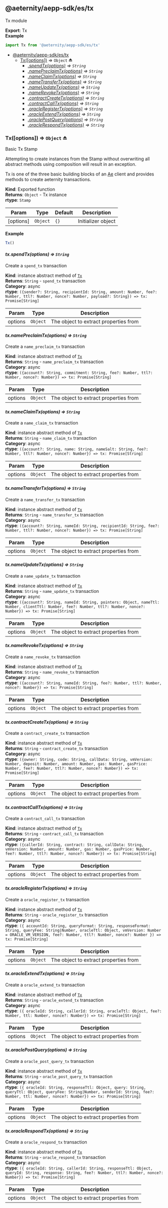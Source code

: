 <a id="module_@aeternity/aepp-sdk/es/tx"></a>

## @aeternity/aepp-sdk/es/tx
Tx module

**Export**: Tx  
**Example**  
```js
import Tx from '@aeternity/aepp-sdk/es/tx'
```

* [@aeternity/aepp-sdk/es/tx](#module_@aeternity/aepp-sdk/es/tx)
    * [Tx([options])](#exp_module_@aeternity/aepp-sdk/es/tx--Tx) ⇒ `Object` ⏏
        * *[.spendTx(options)](#module_@aeternity/aepp-sdk/es/tx--Tx+spendTx) ⇒ `String`*
        * *[.namePreclaimTx(options)](#module_@aeternity/aepp-sdk/es/tx--Tx+namePreclaimTx) ⇒ `String`*
        * *[.nameClaimTx(options)](#module_@aeternity/aepp-sdk/es/tx--Tx+nameClaimTx) ⇒ `String`*
        * *[.nameTransferTx(options)](#module_@aeternity/aepp-sdk/es/tx--Tx+nameTransferTx) ⇒ `String`*
        * *[.nameUpdateTx(options)](#module_@aeternity/aepp-sdk/es/tx--Tx+nameUpdateTx) ⇒ `String`*
        * *[.nameRevokeTx(options)](#module_@aeternity/aepp-sdk/es/tx--Tx+nameRevokeTx) ⇒ `String`*
        * *[.contractCreateTx(options)](#module_@aeternity/aepp-sdk/es/tx--Tx+contractCreateTx) ⇒ `String`*
        * *[.contractCallTx(options)](#module_@aeternity/aepp-sdk/es/tx--Tx+contractCallTx) ⇒ `String`*
        * *[.oracleRegisterTx(options)](#module_@aeternity/aepp-sdk/es/tx--Tx+oracleRegisterTx) ⇒ `String`*
        * *[.oracleExtendTx(options)](#module_@aeternity/aepp-sdk/es/tx--Tx+oracleExtendTx) ⇒ `String`*
        * *[.oraclePostQuery(options)](#module_@aeternity/aepp-sdk/es/tx--Tx+oraclePostQuery) ⇒ `String`*
        * *[.oracleRespondTx(options)](#module_@aeternity/aepp-sdk/es/tx--Tx+oracleRespondTx) ⇒ `String`*

<a id="exp_module_@aeternity/aepp-sdk/es/tx--Tx"></a>

### Tx([options]) ⇒ `Object` ⏏
Basic Tx Stamp

Attempting to create instances from the Stamp without overwriting all
abstract methods using composition will result in an exception.

Tx is one of the three basic building blocks of an
[Ae](#exp_module_@aeternity/aepp-sdk/es/ae--Ae) client and provides methods to
create aeternity transactions.

**Kind**: Exported function  
**Returns**: `Object` - Tx instance  
**rtype**: `Stamp`

| Param | Type | Default | Description |
| --- | --- | --- | --- |
| [options] | `Object` | <code>{}</code> | Initializer object |

**Example**  
```js
Tx()
```
<a id="module_@aeternity/aepp-sdk/es/tx--Tx+spendTx"></a>

#### *tx.spendTx(options) ⇒ `String`*
Create a `spend_tx` transaction

**Kind**: instance abstract method of [`Tx`](#exp_module_@aeternity/aepp-sdk/es/tx--Tx)  
**Returns**: `String` - `spend_tx` transaction  
**Category**: async  
**rtype**: `({sender?: String, recipientId: String, amount: Number, fee?: Number, ttl?: Number, nonce?: Number, payload?: String}) => tx: Promise[String]`

| Param | Type | Description |
| --- | --- | --- |
| options | `Object` | The object to extract properties from |

<a id="module_@aeternity/aepp-sdk/es/tx--Tx+namePreclaimTx"></a>

#### *tx.namePreclaimTx(options) ⇒ `String`*
Create a `name_preclaim_tx` transaction

**Kind**: instance abstract method of [`Tx`](#exp_module_@aeternity/aepp-sdk/es/tx--Tx)  
**Returns**: `String` - `name_preclaim_tx` transaction  
**Category**: async  
**rtype**: `({account?: String, commitment: String, fee?: Number, ttl?: Number, nonce?: Number}) => tx: Promise[String]`

| Param | Type | Description |
| --- | --- | --- |
| options | `Object` | The object to extract properties from |

<a id="module_@aeternity/aepp-sdk/es/tx--Tx+nameClaimTx"></a>

#### *tx.nameClaimTx(options) ⇒ `String`*
Create a `name_claim_tx` transaction

**Kind**: instance abstract method of [`Tx`](#exp_module_@aeternity/aepp-sdk/es/tx--Tx)  
**Returns**: `String` - `name_claim_tx` transaction  
**Category**: async  
**rtype**: `({account?: String, name: String, nameSalt: String, fee?: Number, ttl?: Number, nonce?: Number}) => tx: Promise[String]`

| Param | Type | Description |
| --- | --- | --- |
| options | `Object` | The object to extract properties from |

<a id="module_@aeternity/aepp-sdk/es/tx--Tx+nameTransferTx"></a>

#### *tx.nameTransferTx(options) ⇒ `String`*
Create a `name_transfer_tx` transaction

**Kind**: instance abstract method of [`Tx`](#exp_module_@aeternity/aepp-sdk/es/tx--Tx)  
**Returns**: `String` - `name_transfer_tx` transaction  
**Category**: async  
**rtype**: `({account?: String, nameId: String, recipientId: String, fee?: Number, ttl?: Number, nonce?: Number}) => tx: Promise[String]`

| Param | Type | Description |
| --- | --- | --- |
| options | `Object` | The object to extract properties from |

<a id="module_@aeternity/aepp-sdk/es/tx--Tx+nameUpdateTx"></a>

#### *tx.nameUpdateTx(options) ⇒ `String`*
Create a `name_update_tx` transaction

**Kind**: instance abstract method of [`Tx`](#exp_module_@aeternity/aepp-sdk/es/tx--Tx)  
**Returns**: `String` - `name_update_tx` transaction  
**Category**: async  
**rtype**: `({account?: String, nameId: String, pointers: Object, nameTtl: Number, clientTtl: Number, fee?: Number, ttl?: Number, nonce?: Number}) => tx: Promise[String]`

| Param | Type | Description |
| --- | --- | --- |
| options | `Object` | The object to extract properties from |

<a id="module_@aeternity/aepp-sdk/es/tx--Tx+nameRevokeTx"></a>

#### *tx.nameRevokeTx(options) ⇒ `String`*
Create a `name_revoke_tx` transaction

**Kind**: instance abstract method of [`Tx`](#exp_module_@aeternity/aepp-sdk/es/tx--Tx)  
**Returns**: `String` - `name_revoke_tx` transaction  
**Category**: async  
**rtype**: `({account?: String, nameId: String, fee?: Number, ttl?: Number, nonce?: Number}) => tx: Promise[String]`

| Param | Type | Description |
| --- | --- | --- |
| options | `Object` | The object to extract properties from |

<a id="module_@aeternity/aepp-sdk/es/tx--Tx+contractCreateTx"></a>

#### *tx.contractCreateTx(options) ⇒ `String`*
Create a `contract_create_tx` transaction

**Kind**: instance abstract method of [`Tx`](#exp_module_@aeternity/aepp-sdk/es/tx--Tx)  
**Returns**: `String` - `contract_create_tx` transaction  
**Category**: async  
**rtype**: `({owner: String, code: String, callData: String, vmVersion: Number, deposit: Number, amount: Number, gas: Number, gasPrice: Number, fee?: Number, ttl?: Number, nonce?: Number}) => tx: Promise[String]`

| Param | Type | Description |
| --- | --- | --- |
| options | `Object` | The object to extract properties from |

<a id="module_@aeternity/aepp-sdk/es/tx--Tx+contractCallTx"></a>

#### *tx.contractCallTx(options) ⇒ `String`*
Create a `contract_call_tx` transaction

**Kind**: instance abstract method of [`Tx`](#exp_module_@aeternity/aepp-sdk/es/tx--Tx)  
**Returns**: `String` - `contract_call_tx` transaction  
**Category**: async  
**rtype**: `({callerId: String, contract: String, callData: String, vmVersion: Number, amount: Number, gas: Number, gasPrice: Number, fee?: Number, ttl?: Number, nonce?: Number}) => tx: Promise[String]`

| Param | Type | Description |
| --- | --- | --- |
| options | `Object` | The object to extract properties from |

<a id="module_@aeternity/aepp-sdk/es/tx--Tx+oracleRegisterTx"></a>

#### *tx.oracleRegisterTx(options) ⇒ `String`*
Create a `oracle_register_tx` transaction

**Kind**: instance abstract method of [`Tx`](#exp_module_@aeternity/aepp-sdk/es/tx--Tx)  
**Returns**: `String` - `oracle_register_tx` transaction  
**Category**: async  
**rtype**: `({ accountId: String, queryFormat: String, responseFormat: String, queryFee: String|Number, oracleTtl: Object, vmVersion: Number = ORACLE_VM_VERSION, fee?: Number, ttl?: Number, nonce?: Number }) => tx: Promise[String]`

| Param | Type | Description |
| --- | --- | --- |
| options | `Object` | The object to extract properties from |

<a id="module_@aeternity/aepp-sdk/es/tx--Tx+oracleExtendTx"></a>

#### *tx.oracleExtendTx(options) ⇒ `String`*
Create a `oracle_extend_tx` transaction

**Kind**: instance abstract method of [`Tx`](#exp_module_@aeternity/aepp-sdk/es/tx--Tx)  
**Returns**: `String` - `oracle_extend_tx` transaction  
**Category**: async  
**rtype**: `({ oracleId: String, callerId: String, oracleTtl: Object, fee?: Number, ttl: Number, nonce?: Number}) => tx: Promise[String]`

| Param | Type | Description |
| --- | --- | --- |
| options | `Object` | The object to extract properties from |

<a id="module_@aeternity/aepp-sdk/es/tx--Tx+oraclePostQuery"></a>

#### *tx.oraclePostQuery(options) ⇒ `String`*
Create a `oracle_post_query_tx` transaction

**Kind**: instance abstract method of [`Tx`](#exp_module_@aeternity/aepp-sdk/es/tx--Tx)  
**Returns**: `String` - `oracle_post_query_tx` transaction  
**Category**: async  
**rtype**: `({ oracleId: String, responseTtl: Object, query: String, queryTtl: Object, queryFee: String|Number, senderId: String, fee?: Number, ttl: Number, nonce?: Number}) => tx: Promise[String]`

| Param | Type | Description |
| --- | --- | --- |
| options | `Object` | The object to extract properties from |

<a id="module_@aeternity/aepp-sdk/es/tx--Tx+oracleRespondTx"></a>

#### *tx.oracleRespondTx(options) ⇒ `String`*
Create a `oracle_respond_tx` transaction

**Kind**: instance abstract method of [`Tx`](#exp_module_@aeternity/aepp-sdk/es/tx--Tx)  
**Returns**: `String` - `oracle_respond_tx` transaction  
**Category**: async  
**rtype**: `({ oracleId: String, callerId: String, responseTtl: Object, queryId: String, response: String, fee?: Number, ttl?: Number, nonce?: Number}) => tx: Promise[String]`

| Param | Type | Description |
| --- | --- | --- |
| options | `Object` | The object to extract properties from |

